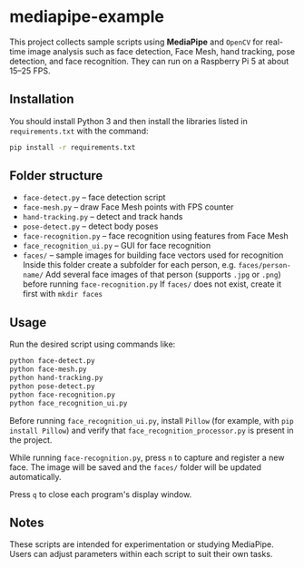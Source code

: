 # mediapipe-example

This project collects sample scripts using **MediaPipe** and `OpenCV` for real-time image analysis such as face detection, Face Mesh, hand tracking, pose detection, and face recognition. They can run on a Raspberry Pi 5 at about 15–25 FPS.

## Installation

You should install Python 3 and then install the libraries listed in `requirements.txt` with the command:

```bash
pip install -r requirements.txt
```

## Folder structure

- `face-detect.py` – face detection script
- `face-mesh.py` – draw Face Mesh points with FPS counter
- `hand-tracking.py` – detect and track hands
- `pose-detect.py` – detect body poses
- `face-recognition.py` – face recognition using features from Face Mesh
- `face_recognition_ui.py` – GUI for face recognition
- `faces/` – sample images for building face vectors used for recognition
  Inside this folder create a subfolder for each person, e.g. `faces/person-name/`
  Add several face images of that person (supports `.jpg` or `.png`) before running `face-recognition.py`
  If `faces/` does not exist, create it first with `mkdir faces`

## Usage

Run the desired script using commands like:

```bash
python face-detect.py
python face-mesh.py
python hand-tracking.py
python pose-detect.py
python face-recognition.py
python face_recognition_ui.py
```


Before running `face_recognition_ui.py`, install `Pillow` (for example, with `pip install Pillow`) and verify that `face_recognition_processor.py` is present in the project.

While running `face-recognition.py`, press `n` to capture and register a new face. The image will be saved and the `faces/` folder will be updated automatically.


Press `q` to close each program's display window.

## Notes

These scripts are intended for experimentation or studying MediaPipe. Users can adjust parameters within each script to suit their own tasks.
